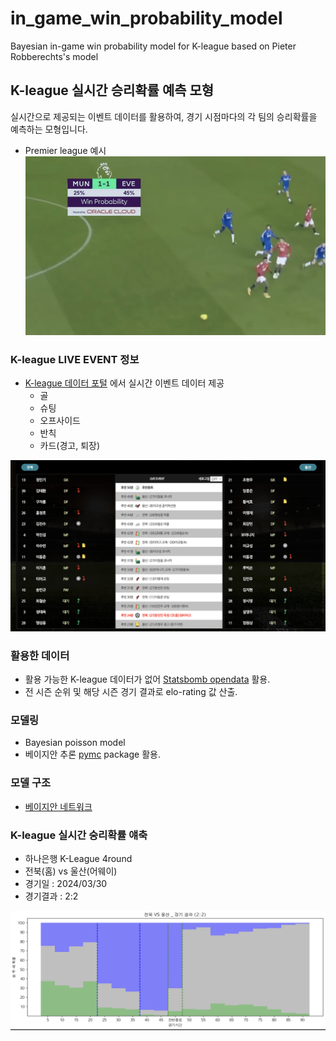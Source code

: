 # in_game_win_probability_model
 Bayesian in-game win probability model for K-league based on Pieter Robberechts's model


## K-league 실시간 승리확률 예측 모형

실시간으로 제공되는 이벤트 데이터를 활용하여, 경기 시점마다의 각 팀의 승리확률을 예측하는 모형입니다.

- Premier league 예시
![alt text](image/image.png)

### K-league LIVE EVENT 정보
- [K-league 데이터 포털](https://data.kleague.com/) 에서 실시간 이벤트 데이터 제공
    - 골 
    - 슈팅
    - 오프사이드
    - 반칙
    - 카드(경고, 퇴장)

![alt text](image/k-league_live_event.png)

### 활용한 데이터
- 활용 가능한 K-league 데이터가 없어 [Statsbomb opendata](https://github.com/statsbomb/open-data) 활용. 
- 전 시즌 순위 및 해당 시즌 경기 결과로 elo-rating 값 산출. 

### 모델링
- Bayesian poisson model
- 베이지안 추론 [pymc](https://www.pymc.io/welcome.html) package 활용.

### 모델 구조
- [베이지안 네트워크](graphical_structure.pdf)


### K-league 실시간 숭리확률 얘축
- 하나은행 K-League 4round
- 전북(홈) vs 울산(어웨이) 
- 경기일 : 2024/03/30
- 경기결과 : 2:2

![alt text](image/application_case.png)

